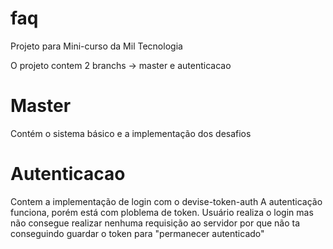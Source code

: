 # faq
Projeto para Mini-curso da Mil Tecnologia

O projeto contem 2 branchs -> master e autenticacao

# Master
Contém o sistema básico e a implementação dos desafios
# Autenticacao
Contem a implementação de login com o devise-token-auth
A autenticação funciona, porém está com ploblema de token. Usuário realiza o login mas não consegue realizar nenhuma requisição ao servidor por que não ta conseguindo guardar o token para "permanecer autenticado"